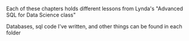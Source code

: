Each of these chapters holds different lessons from Lynda's "Advanced SQL for Data Science class" 

Databases, sql code I've written, and other things can be found in each folder
